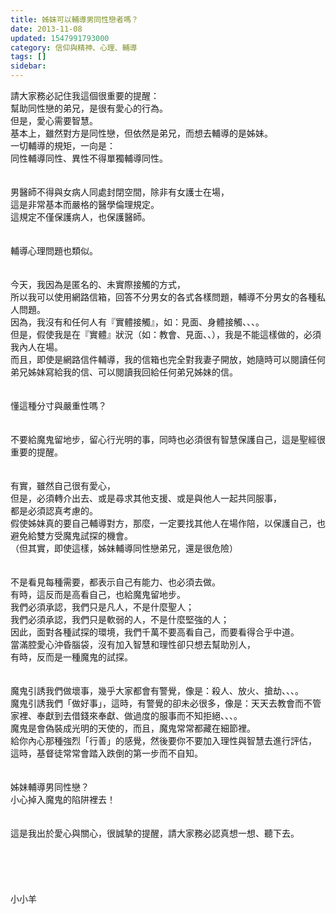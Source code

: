 ```yaml
---
title: 姊妹可以輔導男同性戀者嗎？
date: 2013-11-08
updated: 1547991793000
category: 信仰與精神、心理、輔導
tags: []
sidebar: 
---
```


<p>請大家務必記住我這個很重要的提醒：<br/>幫助同性戀的弟兄，是很有愛心的行為。<br/>但是，愛心需要智慧。<br/><!--more-->基本上，雖然對方是同性戀，但依然是弟兄，而想去輔導的是姊妹。<br/>一切輔導的規矩，一向是：<br/>同性輔導同性、異性不得單獨輔導同性。<br/><br/> <br/>男醫師不得與女病人同處封閉空間，除非有女護士在場，<br/>這是非常基本而嚴格的醫學倫理規定。<br/>這規定不僅保護病人，也保護醫師。<br/> <br/><br/>輔導心理問題也類似。<br/> <br/><br/>今天，我因為是匿名的、未實際接觸的方式，<br/>所以我可以使用網路信箱，回答不分男女的各式各樣問題，輔導不分男女的各種私人問題。<br/>因為，我沒有和任何人有『實體接觸』，如：見面、身體接觸、、、。<br/>但是，假使我是在『實體』狀況（如：教會、見面、、），我是不能這樣做的，必須我內人在場。<br/>而且，即使是網路信件輔導，我的信箱也完全對我妻子開放，她隨時可以閱讀任何弟兄姊妹寫給我的信、可以閱讀我回給任何弟兄姊妹的信。<br/> <br/><br/>懂這種分寸與嚴重性嗎？<br/> <br/><br/>不要給魔鬼留地步，留心行光明的事，同時也必須很有智慧保護自己，這是聖經很重要的提醒。<br/> <br/><br/>有實，雖然自己很有愛心，<br/>但是，必須轉介出去、或是尋求其他支援、或是與他人一起共同服事，<br/>都是必須認真考慮的。<br/>假使姊妹真的要自己輔導對方，那麼，一定要找其他人在場作陪，以保護自己，也避免給雙方受魔鬼試探的機會。<br/>（但其實，即使這樣，姊妹輔導同性戀弟兄，還是很危險）<br/> <br/><br/>不是看見每種需要，都表示自己有能力、也必須去做。<br/>有時，這反而是高看自己，也給魔鬼留地步。<br/>我們必須承認，我們只是凡人，不是什麼聖人；<br/>我們必須承認，我們只是軟弱的人，不是什麼堅強的人；<br/>因此，面對各種試探的環境，我們千萬不要高看自己，而要看得合乎中道。<br/>當滿腔愛心沖昏腦袋，沒有加入智慧和理性卻只想去幫助別人，<br/>有時，反而是一種魔鬼的試探。<br/><br/><br/>魔鬼引誘我們做壞事，幾乎大家都會有警覺，像是：殺人、放火、搶劫、、、。<br/>魔鬼引誘我們「做好事」，這時，有警覺的卻未必很多，像是：天天去教會而不管家裡、奉獻到去借錢來奉獻、做過度的服事而不知拒絕、、、。<br/>魔鬼是會偽裝成光明的天使的，而且，魔鬼常常都藏在細節裡。<br/>給你內心那種強烈「行善」的感覺，然後要你不要加入理性與智慧去進行評估，<br/>這時，基督徒常常會踏入跌倒的第一步而不自知。<br/><br/><br/>姊妹輔導男同性戀？<br/>小心掉入魔鬼的陷阱裡去！<br/> <br/><br/>這是我出於愛心與關心，很誠摯的提醒，請大家務必認真想一想、聽下去。<br/> <br/><br/><br/><br/><br/>小小羊<br/><br/><br/><br/><br/><br/></p>